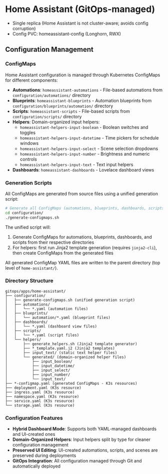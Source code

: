 # Home Assistant (GitOps-managed)

- Single replica (Home Assistant is not cluster-aware; avoids config corruption)
- Config PVC: homeassistant-config (Longhorn, RWX)

## Configuration Management

### ConfigMaps

Home Assistant configuration is managed through Kubernetes ConfigMaps for different components:

- **Automations**: `homeassistant-automations` - File-based automations from `configuration/automations/` directory
- **Blueprints**: `homeassistant-blueprints` - Automation blueprints from `configuration/blueprints/automation/` directory  
- **Scripts**: `homeassistant-scripts` - File-based scripts from `configuration/scripts/` directory
- **Helpers**: Domain-organized input helpers:
  - `homeassistant-helpers-input-boolean` - Boolean switches and toggles
  - `homeassistant-helpers-input-datetime` - Time pickers for schedule windows
  - `homeassistant-helpers-input-select` - Scene selection dropdowns
  - `homeassistant-helpers-input-number` - Brightness and numeric controls
  - `homeassistant-helpers-input-text` - Text input helpers
- **Dashboards**: `homeassistant-dashboards` - Lovelace dashboard views

### Generation Scripts

All ConfigMaps are generated from source files using a unified generation script:

```bash
# Generate all ConfigMaps (automations, blueprints, dashboards, scripts, helpers)
cd configuration/
./generate-configmaps.sh
```

The unified script will:
1. Generate ConfigMaps for automations, blueprints, dashboards, and scripts from their respective directories
2. For helpers: first run Jinja2 template generation (requires `jinja2-cli`), then create ConfigMaps from the generated files

All generated ConfigMap YAML files are written to the parent directory (top level of `home-assistant/`).

### Directory Structure

```
gitops/apps/home-assistant/
├── configuration/
│   ├── generate-configmaps.sh (unified generation script)
│   ├── automations/
│   │   └── *.yaml (automation files)
│   ├── blueprints/
│   │   └── automation/*.yaml (blueprint files)
│   ├── dashboards/
│   │   └── *.yaml (dashboard view files)
│   ├── scripts/
│   │   └── *.yaml (script files)
│   └── helpers/
│       ├── generate_helpers.sh (Jinja2 template generator)
│       ├── *_template.yaml.j2 (Jinja2 templates)
│       ├── input_text/ (static text helper files)
│       └── generated/ (domain-organized helper files)
│           ├── input_boolean/
│           ├── input_datetime/
│           ├── input_select/
│           ├── input_number/
│           └── input_text/
├── *-configmap.yaml (generated ConfigMaps - K3s resources)
├── deployment.yaml (K3s resource)
├── ingress.yaml (K3s resource)
├── namespace.yaml (K3s resource)
├── service.yaml (K3s resource)
└── storage.yaml (K3s resource)
```

### Configuration Features

- **Hybrid Dashboard Mode**: Supports both YAML-managed dashboards and UI-created ones
- **Domain-Organized Helpers**: Input helpers split by type for cleaner configuration management
- **Preserved UI Editing**: UI-created automations, scripts, and scenes are preserved during deployments
- **GitOps Integration**: All configuration managed through Git and automatically deployed